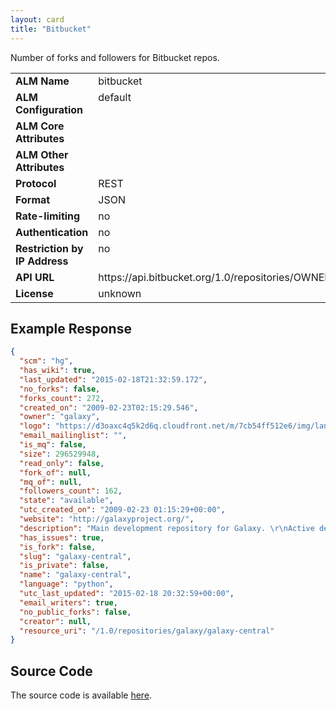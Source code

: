 ```yaml
---
layout: card
title: "Bitbucket"
---
```


Number of forks and followers for Bitbucket repos.

<table width=100% border="0" cellspacing="0" cellpadding="0">
<tbody>
<tr>
<td valign="top" width=30%><strong>ALM Name</strong></td>
<td valign="top" width=70%>bitbucket</td>
</tr>
<tr>
<td valign="top" width=20%><strong>ALM Configuration</strong></td>
<td valign="top" width=80%>default</td>
</tr>
<tr>
<td valign="top" width=20%><strong>ALM Core Attributes</strong></td>
<td valign="top" width=80%>&nbsp;</td>
</tr>
<td valign="top" width=20%><strong>ALM Other Attributes</strong></td>
<td valign="top" width=80%>&nbsp;</td>
</tr>
<tr>
<td valign="top" width=30%><strong>Protocol</strong></td>
<td valign="top" width=70%>REST</td>
</tr>
<tr>
<td valign="top" width=30%><strong>Format</strong></td>
<td valign="top" width=70%>JSON</td>
</tr>
<tr>
<td valign="top" width=20%><strong>Rate-limiting</strong></td>
<td valign="top" width=80%>no</td>
</tr>
<tr>
<td valign="top" width=20%><strong>Authentication</strong></td>
<td valign="top" width=80%>no</td>
</tr>
<tr>
<td valign="top" width=20%><strong>Restriction by IP Address</strong></td>
<td valign="top" width=80%>no</td>
</tr>
<tr>
<td valign="top" width=20%><strong>API URL</strong></td>
<td valign="top" width=80%>https://api.bitbucket.org/1.0/repositories/OWNER/REPO</td>
</tr>
<tr>
<td valign="top" width=20%><strong>License</strong></td>
<td valign="top" width=80%>unknown</td>
</tr>
</tbody>
</table>

## Example Response

```json
{
  "scm": "hg",
  "has_wiki": true,
  "last_updated": "2015-02-18T21:32:59.172",
  "no_forks": false,
  "forks_count": 272,
  "created_on": "2009-02-23T02:15:29.546",
  "owner": "galaxy",
  "logo": "https://d3oaxc4q5k2d6q.cloudfront.net/m/7cb54ff512e6/img/language-avatars/python_16.png",
  "email_mailinglist": "",
  "is_mq": false,
  "size": 296529948,
  "read_only": false,
  "fork_of": null,
  "mq_of": null,
  "followers_count": 162,
  "state": "available",
  "utc_created_on": "2009-02-23 01:15:29+00:00",
  "website": "http://galaxyproject.org/",
  "description": "Main development repository for Galaxy. \r\nActive development happens here, and this repository is thus intended for those working on Galaxy development. See http://bitbucket.org/galaxy/galaxy-dist/ for a more stable repository intended for end-users.  The project homepage is http://galaxyproject.org and the wiki is http://galaxyproject.org/wiki",
  "has_issues": true,
  "is_fork": false,
  "slug": "galaxy-central",
  "is_private": false,
  "name": "galaxy-central",
  "language": "python",
  "utc_last_updated": "2015-02-18 20:32:59+00:00",
  "email_writers": true,
  "no_public_forks": false,
  "creator": null,
  "resource_uri": "/1.0/repositories/galaxy/galaxy-central"
}
```

## Source Code
The source code is available [here](https://github.com/articlemetrics/lagotto/blob/master/app/models/sources/bitbucket.rb).
